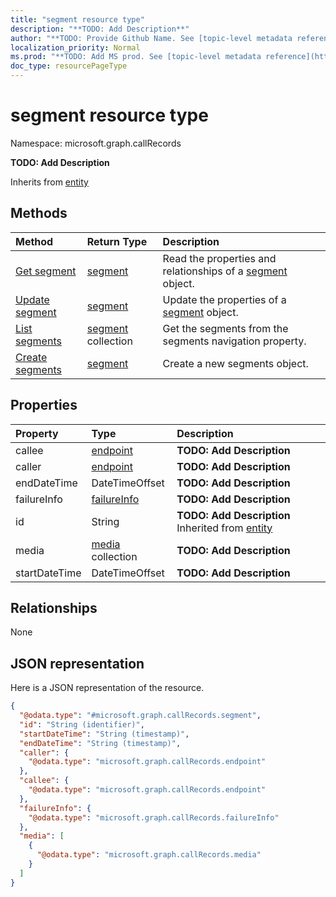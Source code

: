 ```yaml
---
title: "segment resource type"
description: "**TODO: Add Description**"
author: "**TODO: Provide Github Name. See [topic-level metadata reference](https://msgo.azurewebsites.net/add/document/guidelines/metadata.html#topic-level-metadata)**"
localization_priority: Normal
ms.prod: "**TODO: Add MS prod. See [topic-level metadata reference](https://msgo.azurewebsites.net/add/document/guidelines/metadata.html#topic-level-metadata)**"
doc_type: resourcePageType
---
```


# segment resource type


Namespace: microsoft.graph.callRecords

**TODO: Add Description**


Inherits from [entity](../resources/entity.md)

## Methods
|Method|Return Type|Description|
|:---|:---|:---|
|[Get segment](../api/callrecords-segment-get.md)|[segment](../resources/callrecords-segment.md)|Read the properties and relationships of a [segment](../resources/callrecords-segment.md) object.|
|[Update segment](../api/callrecords-segment-update.md)|[segment](../resources/callrecords-segment.md)|Update the properties of a [segment](../resources/callrecords-segment.md) object.|
|[List segments](../api/callrecords-session-list-segments.md)|[segment](../resources/callrecords-segment.md) collection|Get the segments from the segments navigation property.|
|[Create segments](../api/callrecords-session-post-segments.md)|[segment](../resources/callrecords-segment.md)|Create a new segments object.|

## Properties
|Property|Type|Description|
|:---|:---|:---|
|callee|[endpoint](../resources/callrecords-endpoint.md)|**TODO: Add Description**|
|caller|[endpoint](../resources/callrecords-endpoint.md)|**TODO: Add Description**|
|endDateTime|DateTimeOffset|**TODO: Add Description**|
|failureInfo|[failureInfo](../resources/callrecords-failureinfo.md)|**TODO: Add Description**|
|id|String|**TODO: Add Description** Inherited from [entity](../resources/callrecords-entity.md)|
|media|[media](../resources/callrecords-media.md) collection|**TODO: Add Description**|
|startDateTime|DateTimeOffset|**TODO: Add Description**|

## Relationships
None

## JSON representation
Here is a JSON representation of the resource.
<!-- {
  "blockType": "resource",
  "keyProperty": "id",
  "@odata.type": "microsoft.graph.callRecords.segment",
  "baseType": "microsoft.graph.entity",
  "openType": false
}
-->
``` json
{
  "@odata.type": "#microsoft.graph.callRecords.segment",
  "id": "String (identifier)",
  "startDateTime": "String (timestamp)",
  "endDateTime": "String (timestamp)",
  "caller": {
    "@odata.type": "microsoft.graph.callRecords.endpoint"
  },
  "callee": {
    "@odata.type": "microsoft.graph.callRecords.endpoint"
  },
  "failureInfo": {
    "@odata.type": "microsoft.graph.callRecords.failureInfo"
  },
  "media": [
    {
      "@odata.type": "microsoft.graph.callRecords.media"
    }
  ]
}
```

